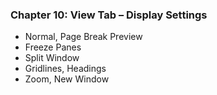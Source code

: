 ### Chapter 10: View Tab – Display Settings
- Normal, Page Break Preview
- Freeze Panes
- Split Window
- Gridlines, Headings
- Zoom, New Window
